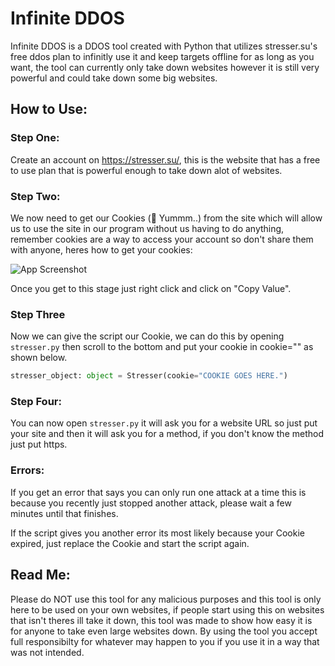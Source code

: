 
# Infinite DDOS

Infinite DDOS is a DDOS tool created with Python that utilizes stresser.su's free ddos plan to infinitly use it and keep targets offline for as long as you want, the tool can currently only take down websites however it is still very powerful and could take down some big websites.

## How to Use:

### Step One:
Create an account on https://stresser.su/, this is the website that has a free to use plan that is powerful enough to take down alot of websites.

### Step Two:
We now need to get our Cookies (🍪 Yummm..) from the site which will allow us to use the site in our program without us having to do anything, remember cookies are a way to access your account so don't share them with anyone, heres how to get your cookies:

![App Screenshot](https://raw.githubusercontent.com/NotKatsu/Infinite-DDOS/main/images/Untitled.png)

Once you get to this stage just right click and click on "Copy Value".

### Step Three
Now we can give the script our Cookie, we can do this by opening `stresser.py` then scroll to the bottom and put your cookie in cookie="" as shown below.

```python
stresser_object: object = Stresser(cookie="COOKIE GOES HERE.")
```

### Step Four:
You can now open `stresser.py` it will ask you for a website URL so just put your site and then it will ask you for a method, if you don't know the method just put https.

### Errors:
If you get an error that says you can only run one attack at a time this is because you recently just stopped another attack, please wait a few minutes until that finishes.

If the script gives you another error its most likely because your Cookie expired, just replace the Cookie and start the script again.

## Read Me:
Please do NOT use this tool for any malicious purposes and this tool is only here to be used on your own websites, if people start using this on websites that isn't theres ill take it down, this tool was made to show how easy it is for anyone to take even large websites down. By using the tool you accept full responsibilty for whatever may happen to you if you use it in a way that was not intended.
